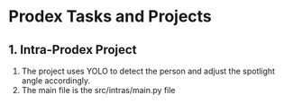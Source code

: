 # Prodex Tasks and Projects
## 1. Intra-Prodex Project
1. The project uses YOLO to detect the person and adjust the spotlight angle accordingly.
2. The main file is the src/intras/main.py file
